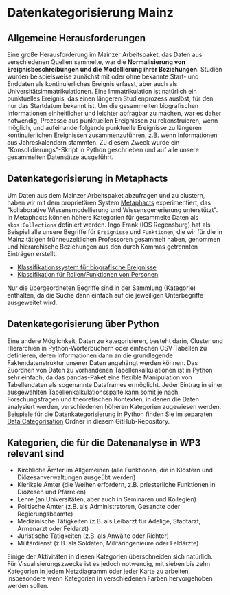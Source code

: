 # Datenkategorisierung Mainz

## Allgemeine Herausforderungen

Eine große Herausforderung im Mainzer Arbeitspaket, das Daten aus verschiedenen Quellen sammelte, war die **Normalisierung von Ereignisbeschreibungen und die Modellierung ihrer Beziehungen**. Studien wurden beispielsweise zunächst mit oder ohne bekannte Start- und Enddaten als kontinuierliches Ereignis erfasst, aber auch als Universitätsimmatrikulationen. Eine Immatrikulation ist natürlich ein punktuelles Ereignis, das einen längeren Studienprozess auslöst, für den nur das Startdatum bekannt ist. Um die gesammelten biografischen Informationen einheitlicher und leichter abfragbar zu machen, war es daher notwendig, Prozesse aus punktuellen Ereignissen zu rekonstruieren, wenn möglich, und aufeinanderfolgende punktuelle Ereignisse zu längeren kontinuierlichen Ereignissen zusammenzuführen, z.B. wenn Informationen aus Jahreskalendern stammten. Zu diesem Zweck wurde ein "Konsolidierungs"-Skript in Python geschrieben und auf alle unsere gesammelten Datensätze ausgeführt.

## Datenkategorisierung in Metaphacts

Um Daten aus dem Mainzer Arbeitspaket abzufragen und zu clustern, haben wir mit dem proprietären System [Metaphacts](https://metaphacts.com/) experimentiert, das "kollaborative Wissensmodellierung und Wissensgenerierung unterstützt". In Metaphacts können höhere Kategorien für gesammelte Daten als `skos:Collections` definiert werden. Ingo Frank (IOS Regensburg) hat als Beispiel alle unsere Begriffe für `Ereignisse` und `Funktionen`, die wir für die in Mainz tätigen frühneuzeitlichen Professoren gesammelt haben, genommen und hierarchische Beziehungen aus den durch Kommas getrennten Einträgen erstellt:

- [Klassifikationssystem für biografische Ereignisse](http://95.217.189.117:10214/resource/?uri=http%3A%2F%2Fdigikar.eu%2Fvocabulary%2Fevent)
- [Klassifikation für Rollen/Funktionen von Personen](http://95.217.189.117:10214/resource/?uri=http%3A%2F%2Fdigikar.eu%2Fvocabulary%2Ffunction)

Nur die übergeordneten Begriffe sind in der Sammlung (Kategorie) enthalten, da die Suche dann einfach auf die jeweiligen Unterbegriffe ausgeweitet wird.

## Datenkategorisierung über Python

Eine andere Möglichkeit, Daten zu kategorisieren, besteht darin, Cluster und Hierarchien in Python-Wörterbüchern oder einfachen CSV-Tabellen zu definieren, deren Informationen dann an die grundlegende Faktendatenstruktur unserer Daten angehängt werden können. Das Zuordnen von Daten zu vorhandenen Tabellenkalkulationen ist in Python sehr einfach, da das pandas-Paket eine flexible Manipulation von Tabellendaten als sogenannte Dataframes ermöglicht. Jeder Eintrag in einer ausgewählten Tabellenkalkulationsspalte kann somit je nach Forschungsfragen und theoretischen Kontexten, in denen die Daten analysiert werden, verschiedenen höheren Kategorien zugewiesen werden. Beispiele für die Datenkategorisierung in Python finden Sie im separaten [Data Categorisation](https://github.com/ieg-dhr/DigiKAR/tree/main/Data%20Categorisation) Ordner in diesem GitHub-Repository.

## Kategorien, die für die Datenanalyse in WP3 relevant sind

- Kirchliche Ämter im Allgemeinen (alle Funktionen, die in Klöstern und Diözesanverwaltungen ausgeübt werden)
- Klerikale Ämter (die Weihen erfordern, z.B. priesterliche Funktionen in Diözesen und Pfarreien)
- Lehre (an Universitäten, aber auch in Seminaren und Kollegien)
- Politische Ämter (z.B. als Administratoren, Gesandte oder Regierungsbeamte)
- Medizinische Tätigkeiten (z.B. als Leibarzt für Adelige, Stadtarzt, Armenarzt oder Feldarzt)
- Juristische Tätigkeiten (z.B. als Anwälte oder Richter)
- Militärdienst (z.B. als Soldaten, Militäringenieure oder Feldärzte)

Einige der Aktivitäten in diesen Kategorien überschneiden sich natürlich. Für Visualisierungszwecke ist es jedoch notwendig, mit sieben bis zehn Kategorien in jedem Netzdiagramm oder jeder Karte zu arbeiten, insbesondere wenn Kategorien in verschiedenen Farben hervorgehoben werden sollen.
